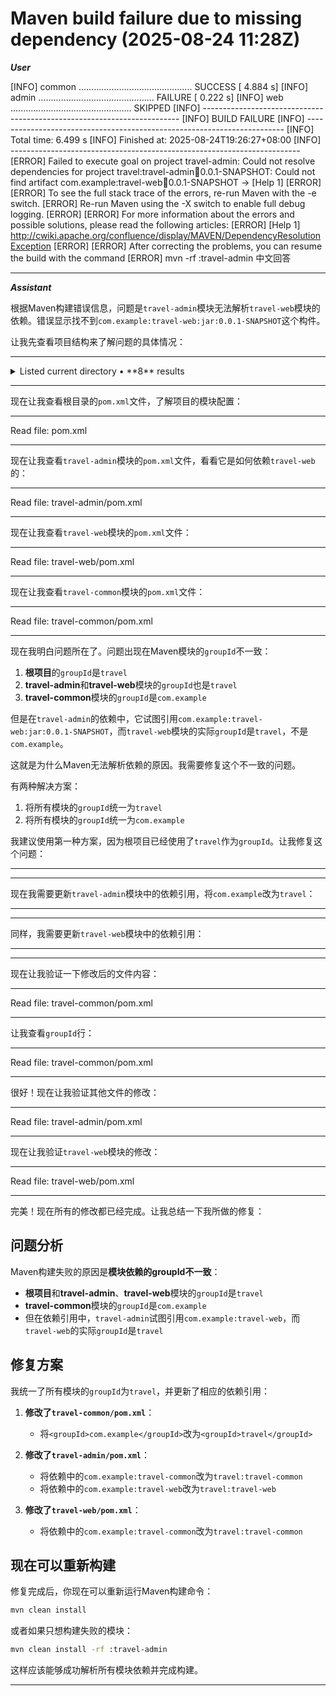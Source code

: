 <!-- Generated by SpecStory -->

# Maven build failure due to missing dependency (2025-08-24 11:28Z)

_**User**_

[INFO] common ............................................. SUCCESS [  4.884 s]
[INFO] admin .............................................. FAILURE [  0.222 s]
[INFO] web ................................................ SKIPPED
[INFO] ------------------------------------------------------------------------
[INFO] BUILD FAILURE
[INFO] ------------------------------------------------------------------------
[INFO] Total time:  6.499 s
[INFO] Finished at: 2025-08-24T19:26:27+08:00
[INFO] ------------------------------------------------------------------------
[ERROR] Failed to execute goal on project travel-admin: Could not resolve dependencies for project travel:travel-admin:jar:0.0.1-SNAPSHOT: Could not find artifact com.example:travel-web:jar:0.0.1-SNAPSHOT -> [Help 1]
[ERROR]
[ERROR] To see the full stack trace of the errors, re-run Maven with the -e switch.
[ERROR] Re-run Maven using the -X switch to enable full debug logging.
[ERROR]
[ERROR] For more information about the errors and possible solutions, please read the following articles:
[ERROR] [Help 1] http://cwiki.apache.org/confluence/display/MAVEN/DependencyResolutionException
[ERROR]
[ERROR] After correcting the problems, you can resume the build with the command
[ERROR]   mvn <args> -rf :travel-admin
中文回答

---

_**Assistant**_

根据Maven构建错误信息，问题是`travel-admin`模块无法解析`travel-web`模块的依赖。错误显示找不到`com.example:travel-web:jar:0.0.1-SNAPSHOT`这个构件。

让我先查看项目结构来了解问题的具体情况：


---

<details>
            <summary>Listed current directory • **8** results</summary>
        
| Name |
|-------|
| 📁 `.idea` |
| 📁 `travel-common` |
| 📁 `travel-web` |
| 📄 `travel-spring.iml` |
| 📁 `travel-admin` |
| 📄 `pom.xml` |
| 📁 `.specstory` |
| 📄 `.cursorindexingignore` |

</details>

---

现在让我查看根目录的`pom.xml`文件，了解项目的模块配置：


---

Read file: pom.xml

---

现在让我查看`travel-admin`模块的`pom.xml`文件，看看它是如何依赖`travel-web`的：


---

Read file: travel-admin/pom.xml

---

现在让我查看`travel-web`模块的`pom.xml`文件：


---

Read file: travel-web/pom.xml

---

现在让我查看`travel-common`模块的`pom.xml`文件：


---

Read file: travel-common/pom.xml

---

现在我明白问题所在了。问题出现在Maven模块的`groupId`不一致：

1. **根项目**的`groupId`是`travel`
2. **travel-admin**和**travel-web**模块的`groupId`也是`travel`
3. **travel-common**模块的`groupId`是`com.example`

但是在`travel-admin`的依赖中，它试图引用`com.example:travel-web:jar:0.0.1-SNAPSHOT`，而`travel-web`模块的实际`groupId`是`travel`，不是`com.example`。

这就是为什么Maven无法解析依赖的原因。我需要修复这个不一致的问题。

有两种解决方案：
1. 将所有模块的`groupId`统一为`travel`
2. 将所有模块的`groupId`统一为`com.example`

我建议使用第一种方案，因为根项目已经使用了`travel`作为`groupId`。让我修复这个问题：


---



---

现在我需要更新`travel-admin`模块中的依赖引用，将`com.example`改为`travel`：


---



---

同样，我需要更新`travel-web`模块中的依赖引用：


---



---

现在让我验证一下修改后的文件内容：


---

Read file: travel-common/pom.xml

---

让我查看`groupId`行：


---

Read file: travel-common/pom.xml

---

很好！现在让我验证其他文件的修改：


---

Read file: travel-admin/pom.xml

---

现在让我验证`travel-web`模块的修改：


---

Read file: travel-web/pom.xml

---

完美！现在所有的修改都已经完成。让我总结一下我所做的修复：

## 问题分析

Maven构建失败的原因是**模块依赖的groupId不一致**：

- **根项目**和**travel-admin**、**travel-web**模块的`groupId`是`travel`
- **travel-common**模块的`groupId`是`com.example`
- 但在依赖引用中，`travel-admin`试图引用`com.example:travel-web`，而`travel-web`的实际`groupId`是`travel`

## 修复方案

我统一了所有模块的`groupId`为`travel`，并更新了相应的依赖引用：

1. **修改了`travel-common/pom.xml`**：
   - 将`<groupId>com.example</groupId>`改为`<groupId>travel</groupId>`

2. **修改了`travel-admin/pom.xml`**：
   - 将依赖中的`com.example:travel-common`改为`travel:travel-common`
   - 将依赖中的`com.example:travel-web`改为`travel:travel-web`

3. **修改了`travel-web/pom.xml`**：
   - 将依赖中的`com.example:travel-common`改为`travel:travel-common`

## 现在可以重新构建

修复完成后，你现在可以重新运行Maven构建命令：

```bash
mvn clean install
```

或者如果只想构建失败的模块：

```bash
mvn clean install -rf :travel-admin
```

这样应该能够成功解析所有模块依赖并完成构建。

---

